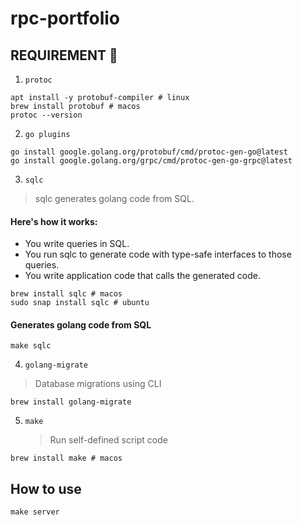 # rpc-portfolio

## REQUIREMENT 🙏

1. `protoc`

```
apt install -y protobuf-compiler # linux
brew install protobuf # macos
protoc --version
```

2. `go plugins`

```
go install google.golang.org/protobuf/cmd/protoc-gen-go@latest
go install google.golang.org/grpc/cmd/protoc-gen-go-grpc@latest
```

3. `sqlc`

> sqlc generates golang code from SQL.

#### Here's how it works:

- You write queries in SQL.
- You run sqlc to generate code with type-safe interfaces to those queries.
- You write application code that calls the generated code.

```
brew install sqlc # macos
sudo snap install sqlc # ubuntu
```

#### Generates golang code from SQL

```
make sqlc
```

4. `golang-migrate`

> Database migrations using CLI

```
brew install golang-migrate
```

5. `make`
   > Run self-defined script code

```
brew install make # macos
```

## How to use

```
make server
```
